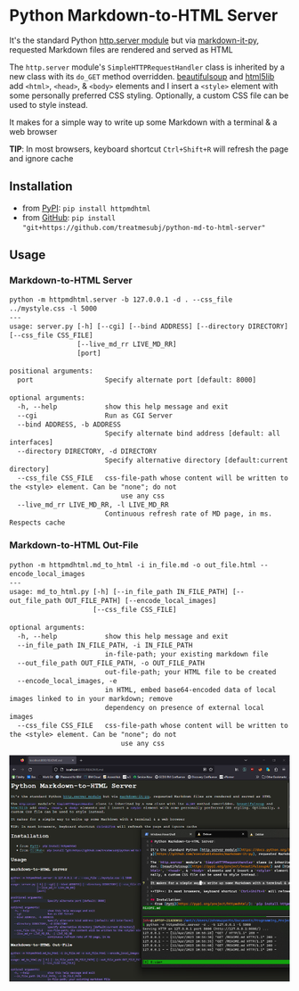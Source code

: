 # Python Markdown-to-HTML Server

It's the standard Python [http.server module](https://docs.python.org/3/library/http.server.html) but via [markdown-it-py](https://github.com/executablebooks/markdown-it-py), requested Markdown files are rendered and served as HTML

The `http.server` module's `SimpleHTTPRequestHandler` class is inherited by a new class with its `do_GET` method overridden. [beautifulsoup](https://pypi.org/project/beautifulsoup4/) and [html5lib](https://pypi.org/project/html5lib/) add `<html>`, `<head>`, & `<body>` elements and I insert a `<style>` element with some personally preferred CSS styling. Optionally, a custom CSS file can be used to style instead.

It makes for a simple way to write up some Markdown with a terminal & a web browser

**TIP**: In most browsers, keyboard shortcut `Ctrl+Shift+R` will refresh the page and ignore cache

## Installation
- from [PyPI](https://pypi.org/project/httpmdhtml/): `pip install httpmdhtml`
- from [GitHub](https://github.com/treatmesubj/python-md-to-html-server): `pip install "git+https://github.com/treatmesubj/python-md-to-html-server"`

## Usage
### Markdown-to-HTML Server
```
python -m httpmdhtml.server -b 127.0.0.1 -d . --css_file ../mystyle.css -l 5000
---
usage: server.py [-h] [--cgi] [--bind ADDRESS] [--directory DIRECTORY] [--css_file CSS_FILE]
                 [--live_md_rr LIVE_MD_RR]
                 [port]

positional arguments:
  port                  Specify alternate port [default: 8000]

optional arguments:
  -h, --help            show this help message and exit
  --cgi                 Run as CGI Server
  --bind ADDRESS, -b ADDRESS
                        Specify alternate bind address [default: all interfaces]
  --directory DIRECTORY, -d DIRECTORY
                        Specify alternative directory [default:current directory]
  --css_file CSS_FILE   css-file-path whose content will be written to the <style> element. Can be "none"; do not
                            use any css
  --live_md_rr LIVE_MD_RR, -l LIVE_MD_RR
                        Continuous refresh rate of MD page, in ms. Respects cache
```

### Markdown-to-HTML Out-File
```
python -m httpmdhtml.md_to_html -i in_file.md -o out_file.html --encode_local_images
---
usage: md_to_html.py [-h] [--in_file_path IN_FILE_PATH] [--out_file_path OUT_FILE_PATH] [--encode_local_images]
                     [--css_file CSS_FILE]

optional arguments:
  -h, --help            show this help message and exit
  --in_file_path IN_FILE_PATH, -i IN_FILE_PATH
                        in-file-path; your existing markdown file
  --out_file_path OUT_FILE_PATH, -o OUT_FILE_PATH
                        out-file-path; your HTML file to be created
  --encode_local_images, -e
                        in HTML, embed base64-encoded data of local images linked to in your markdown; remove
                        dependency on presence of external local images
  --css_file CSS_FILE   css-file-path whose content will be written to the <style> element. Can be "none"; do not
                            use any css
```
![](<./scrot.png>)
